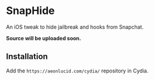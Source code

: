 # SnapHide

An iOS tweak to hide jailbreak and hooks from Snapchat.

**Source will be uploaded soon.**

## Installation

Add the `https://aeonlucid.com/cydia/` repository in Cydia.

